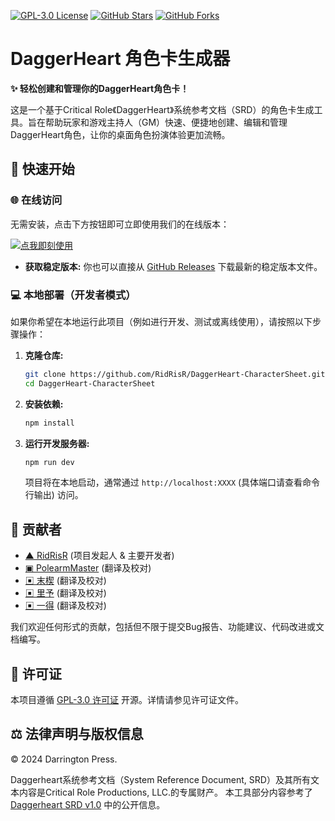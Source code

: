 [![GPL-3.0 License](https://img.shields.io/badge/License-GPL%203.0-blue.svg)](https://opensource.org/licenses/GPL-3.0)
[![GitHub Stars](https://img.shields.io/github/stars/RidRisR/DaggerHeart-CharacterSheet?style=social)](https://github.com/RidRisR/DaggerHeart-CharacterSheet/stargazers)
[![GitHub Forks](https://img.shields.io/github/forks/RidRisR/DaggerHeart-CharacterSheet?style=social)](https://github.com/RidRisR/DaggerHeart-CharacterSheet/network/members)

# DaggerHeart 角色卡生成器

**✨ 轻松创建和管理你的DaggerHeart角色卡！**

这是一个基于Critical Role《DaggerHeart》系统参考文档（SRD）的角色卡生成工具。旨在帮助玩家和游戏主持人（GM）快速、便捷地创建、编辑和管理DaggerHeart角色，让你的桌面角色扮演体验更加流畅。

## 🚀 快速开始

### 🌐 在线访问

无需安装，点击下方按钮即可立即使用我们的在线版本：

[![点我即刻使用](https://img.shields.io/badge/在线建卡-点击访问-success?logo=vercel)](https://ridrisr.github.io/DaggerHeart-CharacterSheet/)

*   **获取稳定版本:** 你也可以直接从 [GitHub Releases](https://github.com/RidRisR/DaggerHeart-CharacterSheet/releases) 下载最新的稳定版本文件。

### 💻 本地部署（开发者模式）

如果你希望在本地运行此项目（例如进行开发、测试或离线使用），请按照以下步骤操作：

1.  **克隆仓库:**
    ```bash
    git clone https://github.com/RidRisR/DaggerHeart-CharacterSheet.git
    cd DaggerHeart-CharacterSheet
    ```
2.  **安装依赖:**
    ```bash
    npm install
    ```
3.  **运行开发服务器:**
    ```bash
    npm run dev
    ```
    项目将在本地启动，通常通过 `http://localhost:XXXX` (具体端口请查看命令行输出) 访问。

## 🤝 贡献者

*   [▲ RidRisR](https://github.com/RidRisR) (项目发起人 & 主要开发者)
*   [▣ PolearmMaster](https://github.com/PolearmMaster) (翻译及校对)
*   [▣ 末楔](https://github.com/LiyuNodream) (翻译及校对)
*   [▣ 里予](https://github.com/CissyOliviaCat) (翻译及校对)
*   [▣ 一得](https://github.com/Milkyomeda) (翻译及校对)

我们欢迎任何形式的贡献，包括但不限于提交Bug报告、功能建议、代码改进或文档编写。

## 📝 许可证

本项目遵循 [GPL-3.0 许可证](https://opensource.org/licenses/GPL-3.0) 开源。详情请参见许可证文件。

## ⚖️ 法律声明与版权信息

© 2024 Darrington Press.

Daggerheart系统参考文档（System Reference Document, SRD）及其所有文本内容是Critical Role Productions, LLC.的专属财产。
本工具部分内容参考了 [Daggerheart SRD v1.0](https://darringtonpress.com/daggerheart) 中的公开信息。

